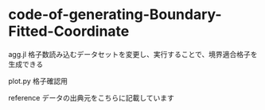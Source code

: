 # code-of-generating-Boundary-Fitted-Coordinate
agg.jl
格子数読み込むデータセットを変更し、実行することで、境界適合格子を生成できる

plot.py
格子確認用

reference
データの出典元をこちらに記載しています

